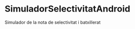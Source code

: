 SimuladorSelectivitatAndroid
============================

Simulador de la nota de selectivitat i batxillerat
